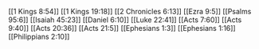 [[1 Kings 8:54]]
[[1 Kings 19:18]]
[[2 Chronicles 6:13]]
[[Ezra 9:5]]
[[Psalms 95:6]]
[[Isaiah 45:23]]
[[Daniel 6:10]]
[[Luke 22:41]]
[[Acts 7:60]]
[[Acts 9:40]]
[[Acts 20:36]]
[[Acts 21:5]]
[[Ephesians 1:3]]
[[Ephesians 1:16]]
[[Philippians 2:10]]
